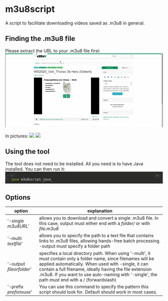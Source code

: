 # m3u8script
A script to facilitate downloading videos saved as .m3u8 in general.

## Finding the .m3u8 file
Please extract the URL to your .m3u8 file first:
![find m3u8](findm3u8.gif)

In pictures:
![](1.png)
![](2.png)

## Using the tool
The tool does not need to be installed. All you need is to have Java installed.
You can then run it:
![java m3u8script.java](cli.jpg)

## Options
|option|explanation|
|----|----|
|'-single *m3u8URL*'| allows you to download and convert a single .m3u8 file. In this case, output must either end with a *folder/* or with *file.m3u8*|
|'-multi *textfile*'| allows you to specify the path to a text file that contains links to .m3u8 files, allowing hands-free batch processing. -output must specify a folder path|
|'-output *fileorfolder*'| specifies a local directory path. When using ’-multi’, it must contain only a folder name, since filenames will be applied automatically. When used with -single, it can contain a full filename, ideally having the file extension .m3u8. If you want to use auto-naming with '-single', the path must end with a / (forwardslash)|
|'-prefix *prefixtouse*'| You can use this command to specify the pattern this script should look for. Default should work in most cases. |
